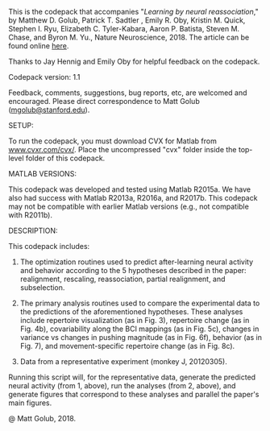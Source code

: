 This is the codepack that accompanies "*Learning by neural reassociation*,"
by Matthew D. Golub, Patrick T. Sadtler , Emily R. Oby, Kristin M. Quick, 
Stephen I. Ryu, Elizabeth C. Tyler-Kabara, Aaron P. Batista, Steven M. 
Chase, and Byron M. Yu., Nature Neuroscience, 2018. The article can be 
found online [here](https://www.nature.com/articles/s41593-018-0095-3).

Thanks to Jay Hennig and Emily Oby for helpful feedback on the codepack.

Codepack version: 1.1

Feedback, comments, suggestions, bug reports, etc, are welcomed and 
encouraged. Please direct correspondence to Matt Golub 
(mgolub@stanford.edu).

SETUP: 

To run the codepack, you must download CVX for Matlab from
www.cvxr.com/cvx/. Place the uncompressed "cvx" folder inside the
top-level folder of this codepack.

MATLAB VERSIONS:

This codepack was developed and tested using Matlab R2015a. We have also 
had success with Matlab R2013a, R2016a, and R2017b. This codepack may not 
be compatible with earlier Matlab versions (e.g., not compatible with 
R2011b).

DESCRIPTION:

This codepack includes:
1) The optimization routines used to predict after-learning neural 
activity and behavior according to the 5 hypotheses described in the 
paper: realignment, rescaling, reassociation, partial realignment, and 
subselection.

2) The primary analysis routines used to compare the experimental data to 
the predictions of the aforementioned hypotheses. These analyses include
repertoire visualization (as in Fig. 3), repertoire change (as in Fig.
4b), covariability along the BCI mappings (as in Fig. 5c), changes in 
variance vs changes in pushing magnitude (as in Fig. 6f), behavior (as in
Fig. 7), and movement-specific repertoire change (as in Fig. 8c).

3) Data from a representative experiment (monkey J, 20120305).

Running this script will, for the representative data,  generate the 
predicted neural activity (from 1, above), run the analyses (from 2, 
above), and generate figures that correspond to these analyses and 
parallel the paper's main figures.

@ Matt Golub, 2018.
